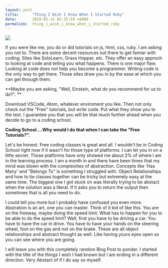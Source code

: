 ```yaml
---
layout: post
title:      "Thing I Wish I Knew When I Started Ruby"
date:       2020-05-14 02:35:59 +0000
permalink:  thing_i_wish_i_knew_when_i_started_ruby
---
```


![](http:/https://pbs.twimg.com/media/DXycfvjXUAI-hoj.jpg/)

If you were like me, you do or did tutorials on js, html, css, ruby. I am asking you not to. There are some decent resources out there to get famiar with coding. Sites like SoloLearn, Grass Hopper, etc. They offer an easy approch to looking at code and telling you what happens. There is one major flaw. Looking at code does not help you become a programmer. Writing code is the only way to get there. Those sites draw you in by the ease at which you can get through them. 

**Maybe you are asking, "Well, Einstein, what do you recommend for us to do?". **


Download VSCode, Atom, whatever enviroment you like. Then not only check out the "Free" tutorials, but write code. Put what they show you to the test. I guarantee you that you will be that much further ahead when you decide to go to a coding school. 

**Coding School....Why would I do that when I can take the "Free Tutorials?".**

Let's be honest. Free coding classes is great and all. I wouldn't be in Coding School right now if it wasn't for those type of platforms. I can let you in on a little secret. Those platforms have only showed me about 2% of where I am in the learning process. I am a month in and there have been times that my mind was blown with the complexities of abstraction. Concepts like 'Has Many' and "Belongs To" is something I struggled with. Object Relationships and how to tie classes together can be tricky but extremely easy at the same time. The biggest one I got stuck on was literally trying to be abstact when the solution was a literal. If it asks you to return the output then sometimes that is all you need to do.

I could tell you more but I probably have confused you even more. Abstration is an art, one you can master. Think of it kid of like this. You are on the freeway, maybe doing the speed limit. What has to happen for you to be able to do the speed limit? Well, first you have to be driving a car. You have to have the car in drive. You have to have your hands on the steering wheel, foot on the gas and not on the brake. These are all object relationships and abstract thought as well. Like having yours eyes open so you can see where you are going. 

I will leave you with this completely random Blog Post to ponder. I started with the title of the things I wish I had known but I am ending in a different direction. Very Abstact of if I do say so myself. 


